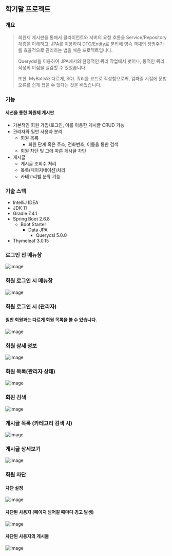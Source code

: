 ## 학기말 프로젝트

### 개요
> 회원제 게시판을 통해서 클라이언트와 서버의 요청 흐름을 Service/Repository 계층을 이해하고,
 JPA를 이용하여 DTO/Entity로 분리해 영속 객체의 생명주기를 효율적으로 관리하는 법을 배운 프로젝트입니다.
> 
> Querydsl을 이용하여 JPA에서의 한정적인 쿼리 작업에서 벗어나, 동적인 쿼리 작성의 이점을 실감할 수 있었습니다.
> 
> 또한, MyBatis와 다르게, SQL 쿼리를 코드로 작성함으로써, 컴파일 시점에 문법 오류를 쉽게 잡을 수 있다는 것을 배웠습니다.

### 기능
#### 세션을 통한 회원제 게시판
- 기본적인 회원 가입/로그인, 이를 이용한 게시글 CRUD 기능
- 관리자와 일반 사용자 분리
  - 회원 목록
    - 회원 단계 혹은 주소, 전화번호, 이름을 통한 검색
  - 회원 차단 및 그에 따른 게시글 차단
- 게시글 
  - 게시글 조회수 처리
  - 목록(페이지네이션)처리
  - 카테고리별 분류 기능
  
### 기술 스택
- IntelliJ IDEA
- JDK 11
- Gradle 7.4.1
- Spring Boot 2.6.8
  - Boot Starter
    - Data JPA
      - Querydsl 5.0.0
- Thymeleaf 3.0.15

### 로그인 전 메뉴창
![image](https://user-images.githubusercontent.com/77195486/197456972-d398b29a-0013-4b5e-927a-38587aa9baa8.png)

### 회원 로그인 시 메뉴창
![image](https://user-images.githubusercontent.com/77195486/197457003-4cd4ecee-3ee8-4e15-8806-370fc9da63b5.png)

### 회원 로그인 시 (관리자)
#### 일반 회원과는 다르게 회원 목록을 볼 수 있습니다.
![image](https://user-images.githubusercontent.com/77195486/197457040-7c7e3c11-4fcf-4c02-ad27-7fd4b1e351cb.png)

### 회원 상세 정보
![image](https://user-images.githubusercontent.com/77195486/197457095-bb5013ff-e4cc-47a2-b3a2-f308df8b8954.png)

### 회원 목록(관리자 상태)
![image](https://user-images.githubusercontent.com/77195486/197457122-01af1010-9e28-47d2-9d9e-a38247277745.png)

### 회원 검색
![image](https://user-images.githubusercontent.com/77195486/197457143-eaee9dac-1430-4f02-8e7c-be14d22baebe.png)

### 게시글 목록 (카테고리 검색 시)
![image](https://user-images.githubusercontent.com/77195486/197457156-4418e7dd-3c01-4d67-9ea5-8986cc38f508.png)

### 게시글 상세보기
![image](https://user-images.githubusercontent.com/77195486/197457167-f549fea4-e1c1-443e-b79f-a23364ada091.png)

### 회원 차단

#### 차단 설정
![image](https://user-images.githubusercontent.com/77195486/197457183-6804be1c-8576-4c7d-b901-5d3957840012.png)
#### 차단된 사용자 (페이지 넘어갈 때마다 경고 발생)
![image](https://user-images.githubusercontent.com/77195486/197457196-6ac874b6-dd6d-4609-9863-4e7d40ad0821.png)
#### 차단된 사용자의 게시물
![image](https://user-images.githubusercontent.com/77195486/197457207-575cd62f-b34b-491e-a039-c3b6ecd2288f.png)
